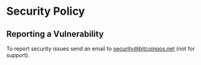 # Security Policy

## Reporting a Vulnerability

To report security issues send an email to security@bitcoinpos.net (not for support).
